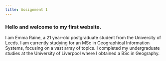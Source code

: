 ```yaml
---
title: Assignment 1
---
```



### Hello and welcome to my first website. 

I am Emma Raine, a 21 year-old postgraduate student from the University of Leeds. I am currently studying for an MSc in Geographical Information Systems, focusing on a vast array of topics. I completed my undergraduate studies at the University of Liverpool where I obtained a BSc in Geography.

